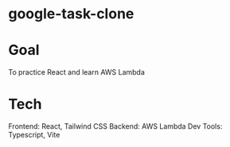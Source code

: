 # google-task-clone

# Goal
To practice React and learn AWS Lambda

# Tech
Frontend: React, Tailwind CSS
Backend: AWS Lambda
Dev Tools: Typescript, Vite

